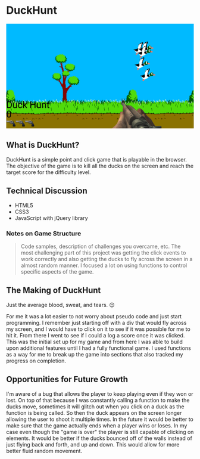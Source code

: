 # DuckHunt

![Duck hunt image](./images/screenshot.png)

## What is DuckHunt?

DuckHunt is a simple point and click game that is playable in the browser. The objective of the game is to 
kill all the ducks on the screen and reach the target score for the difficulty level. 

## Technical Discussion

- HTML5
- CSS3
- JavaScript with jQuery library

### Notes on Game Structure

> Code samples, description of challenges you overcame, etc.
The most challenging part of this project was getting the click events to work correctly and also getting the ducks to fly across the screen in a almost random manner. I focused a lot on using functions to control specific aspects of the game.

## The Making of DuckHunt

Just the average blood, sweat, and tears. 😌

For me it was a lot easier to not worry about pseudo code and just start programming. I remember just starting off with a div that would fly across my screen, and I would have to click on it to see if it was possible for me to hit it. From there I went to see if I could a log a score once it was clicked. This was the initial set up for my game and from here I was able to build upon additional features until I had a fully functional game. I used functions as a way for me to break up the game into sections that also tracked my progress on completion. 

## Opportunities for Future Growth
I'm aware of a bug that allows the player to keep playing even if they won or lost. On top of that because I was constantly calling a function to make the ducks move, sometimes it will glitch out when you click on a duck as the function is being called. So then the duck appears on the screen longer allowing the user to shoot it multiple times. In the future it would be better to make sure that the game actually ends when a player wins or loses. In my case even though the "game is over" the player is still capable of clicking on elements. It would be better if the ducks bounced off of the walls instead of just flying back and forth, and up and down. This would allow for more better fluid random movement. 
